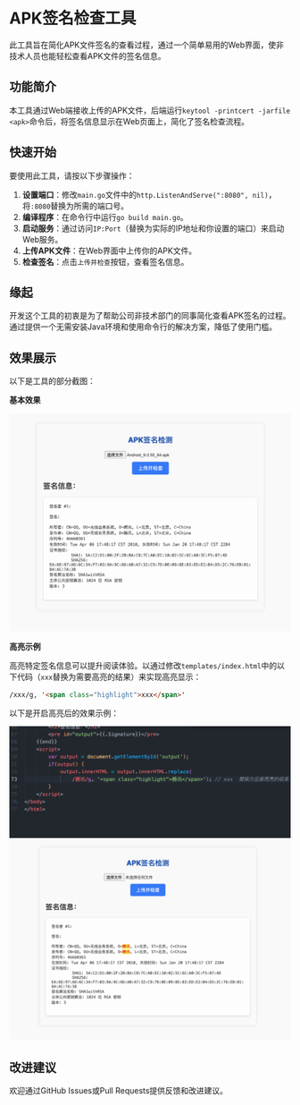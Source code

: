 # APK签名检查工具

此工具旨在简化APK文件签名的查看过程，通过一个简单易用的Web界面，使非技术人员也能轻松查看APK文件的签名信息。

## 功能简介

本工具通过Web端接收上传的APK文件，后端运行`keytool -printcert -jarfile <apk>`命令后，将签名信息显示在Web页面上，简化了签名检查流程。

## 快速开始

要使用此工具，请按以下步骤操作：

1. **设置端口**：修改`main.go`文件中的`http.ListenAndServe(":8080", nil)`，将`:8080`替换为所需的端口号。
2. **编译程序**：在命令行中运行`go build main.go`。
3. **启动服务**：通过访问`IP:Port`（替换为实际的IP地址和你设置的端口）来启动Web服务。
4. **上传APK文件**：在Web界面中上传你的APK文件。
5. **检查签名**：点击`上传并检查`按钮，查看签名信息。

## 缘起

开发这个工具的初衷是为了帮助公司非技术部门的同事简化查看APK签名的过程。通过提供一个无需安装Java环境和使用命令行的解决方案，降低了使用门槛。

## 效果展示

以下是工具的部分截图：

**基本效果**

<img src="https://github.com/Ed1s0nZ/APK-SignCheck/blob/main/效果.png" alt="效果图" width="600"/>

**高亮示例**

高亮特定签名信息可以提升阅读体验。以通过修改`templates/index.html`中的以下代码（`xxx`替换为需要高亮的结果）来实现高亮显示：

```html 
/xxx/g, '<span class="highlight">xxx</span>'
```
以下是开启高亮后的效果示例：

<img src="https://github.com/Ed1s0nZ/APK-SignCheck/blob/main/高亮1.png" alt="效果图" width="600"/>

<img src="https://github.com/Ed1s0nZ/APK-SignCheck/blob/main/高亮2.png" alt="效果图" width="600"/>

## 改进建议

欢迎通过GitHub Issues或Pull Requests提供反馈和改进建议。


